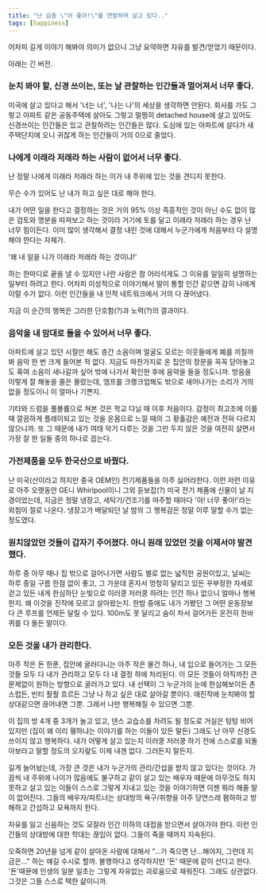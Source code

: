 ```yaml
---
title: "난 요즘 \"아 좋아!\"를 연발하며 살고 있다.."
tags: [happiness]
---
```


어차피 길게 이야기 해봐야 의미가 없으니 그냥 요약하면 자유를 발견/얻었기 때문이다.

아래는 긴 버전.

### 눈치 봐야 할, 신경 쓰이는, 또는 날 관찰하는 인간들과 멀어져서 너무 좋다.

미국에 살고 있다고 해서 '너는 너', '나는 나'의 세상을 생각하면 안된다. 회사를 가도 그렇고 아파트 같은 공동주택에 살아도 그렇고 멀쩡히 detached house에 살고 있어도 신경쓰이는 인간들은 있고 관찰하려는 인간들은 많다. 도심에 있는 아파트에 살다가 새 주택단지에 오니 귀찮게 하는 인간들이 거의 0으로 줄었다. 

### 나에게 이래라 저래라 하는 사람이 없어서 너무 좋다.

난 정말 나에게 이래라 저래라 하는 이가 내 주위에 있는 것을 견디지 못한다. 

무슨 수가 있어도 난 내가 하고 싶은 대로 해야 한다. 

내가 어떤 일을 한다고 결정하는 것은 거의 95% 이상 즉흥적인 것이 아닌 수도 없이 많은 검토와 명분을 따져보고 하는 것이라 거기에 토를 달고 이래라 저래라 하는 경우 난 너무 힘이든다. 이미 많이 생각해서 결정 내린 것에 대해서 누군가에게 처음부터 다 설명해야 한다는 자체가. 

'왜 내 일을 니가 이래라 저래라 하는 것이냐!'

하는 한마디로 끝을 낼 수 있지만 나란 사람은 참 어리석게도 그 이유를 일일히 설명하는 일부터 하려고 한다. 어차피 이성적으로 이야기해서 말이 통할 인간 같으면 감히 나에게 이럴 수가 없다. 이런 인간들을 내 인적 네트워크에서 거의 다 끊어냈다. 

지금 이 순간의 행복은 그러한 단호함(?)과 노력(?)의 결과이다.

### 음악을 내 맘대로 들을 수 있어서 너무 좋다.

아파트에 살고 있던 시절만 해도 층간 소음이며 얼굴도 모르는 이웃들에게 폐를 끼칠까봐 음악 한 번 크게 들어본 적 없다. 지금도 마찬가지로 온 집안의 창문을 꼭꼭 닫아놓고도 혹여 소음이 새나갈까 싶어 밖에 나가서 확인한 후에 음악을 들을 정도니까. 방음을 이렇게 잘 해놓을 줄은 몰랐는데, 앰프를 크랭크업해도 밖으로 새어나가는 소리가 거의 없을 정도이니 이 얼마나 기쁜지.

기타와 드럼을 풀볼륨으로 쳐본 것은 학교 다닐 때 이후 처음이다. 감정이 최고조에 이를 때 깔끔하게 플레이되고 있는 것을 온몸으로 느낄 때의 그 황홀감은 예전과 전혀 다르지 않으니까. 또 그 때문에 내가 여태 악기 다루는 것을 그만 두지 않은 것을 여전히 살면서 가장 잘 한 일들 중의 하나로 꼽는다. 

### 가전제품을 모두 한국산으로 바꿨다.

난 미국(산이라고 하지만 중국 OEM인) 전기제품들을 아주 싫어라한다. 이런 저런 이유로 아주 오랫동안 GE니 Whirlpool이니 그외 듣보잡(?) 미국 전기 제품에 신물이 날 지경이었는데, 지금은 정말 냉장고, 세탁기/건조기를 마주할 때마다 '아! 너무 좋아!'라는 외침이 절로 나온다. 냉장고가 배달되던 날 밤의 그 행복감은 정말 이루 말할 수가 없는 정도였다.

### 원치않았던 것들이 갑자기 주어졌다. 아니 원래 있었던 것을 이제서야 발견했다.

하루 중 아무 때나 집 밖으로 걸어나가면 사람도 별로 없는 넓직한 공원이있고, 날씨는 하루 종일 구름 한점 없이 좋고, 그 가운데 혼자서 멍청히 달리고 있든 꾸부정한 자세로 걷고 있든 내게 한심하단 눈빛으로 이러쿵 저러쿵 하려는 인간 하나 없으니 얼마나 행복한지. 왜 이것을 진작에 모르고 살아왔는지. 한밤 중에도 내가 가봤던 그 어떤 운동장보다 큰 루프를 언제든 달릴 수 있다. 100m도 못 달리고 숨이 차서 걸어가든 온전히 한바퀴를 다 돌든 말이다.

### 모든 것을 내가 관리한다.

아주 작은 돈 한푼, 집안에 굴러다니는 아주 작은 물건 하나, 내 입으로 들어가는 그 모든 것들 모두 다 내가 관리하고 모두 다 내 결정 하에 처리된다. 이 모든 것들이 아직까진 큰 문제없이 원하는 방향으로 굴러가고 있다. 내 선택이 그 누군가의 눈에 한심해보이든 촌스럽든, 빈티 좔좔 흐르든 그냥 나 하고 싶은 대로 살아갈 뿐이다. 애진작에 눈치봐야 할 상대같으면 끊어내면 그뿐. 그래서 나만 행복해질 수 있으면 그뿐.

이 집의 방 4개 중 3개가 놀고 있고, 댄스 교습소를 차려도 될 정도로 거실은 텅텅 비어있지만 (집이 왜 이리 휑하냐는 이야기를 하는 이들이 있든 말든) 그래도 난 아무 신경도 쓰이지 않고 행복하다. 내가 어떻게 살고 있는지 이러쿵 저러쿵 하기 전에 스스로를 되돌아보라고 말할 정도의 오지랖도 이제 내겐 없다. 그러든지 말든지. 

길게 늘어놨는데, 가장 큰 것은 내가 누군가의 관리/간섭을 받지 않고 있다는 것이다. 가끔씩 내 주위에 나이가 많음에도 불구하고 같이 살고 있는 배우자 때문에 아무것도 하지 못하고 살고 있는 이들이 스스로 그렇게 지내고 있는 것을 이야기하면 이젠 뭐라 해줄 말이 없어진다. 그들의 배우자/파트너는 상대방의 욕구/취향을 아주 당연스레 폄하하고 방해하고 간섭하고 모욕까지 한다. 

자유를 잃고 신음하는 것도 모잘라 인간 이하의 대접을 받으면서 살아가야 한다. 이런 인간들의 상대방에 대한 학대는 끊임이 없다. 그들이 죽을 때까지 지속된다. 

오죽하면 20년을 넘게 같이 살아온 사람에 대해서 "...가 죽으면 난...해야지, 그런데 지금은..." 하는 얘길 수시로 할까. 불행하다고 생각하지만 '돈' 때문에 같이 산다고 한다. '돈'때문에 인생의 일분 일초는 그렇게 자유없는 괴로움으로 채워진다. 그래도 상관없다. 그것은 그들 스스로 택한 삶이니까.

